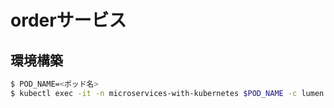 # orderサービス

## 環境構築

```bash
$ POD_NAME=<ポッド名>
$ kubectl exec -it -n microservices-with-kubernetes $POD_NAME -c lumen -- composer install COMPOSER_MEMORY_LIMIT=-1 --prefer-dist -vvv
```
